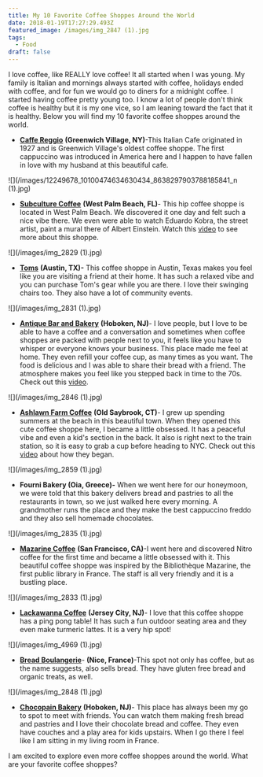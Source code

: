 ```yaml
---
title: My 10 Favorite Coffee Shoppes Around the World
date: 2018-01-19T17:27:29.493Z
featured_image: /images/img_2847 (1).jpg
tags:
  - Food
draft: false
---
```

I love coffee, like REALLY love coffee! It all started when I was young. My family is Italian and mornings always started with coffee, holidays ended with coffee, and for fun we would go to diners for a midnight coffee. I started having coffee pretty young too. I know a lot of people don't think coffee is healthy but it is my one vice, so I am leaning toward the fact that it is healthy. Below you will find my 10 favorite coffee shoppes around the world. 

* [**Caffe Reggio**](https://www.yelp.com/biz/caffe-reggio-new-york?hrid=V471FdIt1bpKA_xZABZx_w&rh_ident=square_park&rh_type=phrase) **(Greenwich Village, NY)**-This Italian Cafe originated in 1927 and is Greenwich Village's oldest coffee shoppe. The first cappuccino was introduced in America here and I happen to have fallen in love with my husband at this beautiful cafe.

![](/images/12249678_10100474634630434_8638297903788185841_n (1).jpg)

* [**Subculture Coffee**](https://subculturecoffee.com/) **(West Palm Beach, FL)**- This hip coffee shoppe is located in West Palm Beach. We discovered it one day and felt such a nice vibe there. We even were able to watch Eduardo Kobra, the street artist, paint a mural there of Albert Einstein. Watch this [video](https://vimeo.com/208975065) to see more about this shoppe.

![](/images/img_2829 (1).jpg)

* [**Toms**](https://www.yelp.com/biz/toms-austin-5) **(Austin, TX)-** This coffee shoppe in Austin, Texas makes you feel like you are visiting a friend at their home. It has such a relaxed vibe and you can purchase Tom's gear while you are there. I love their swinging chairs too. They also have a lot of community events. 

![](/images/img_2831 (1).jpg)

* [**Antique Bar and Bakery**](http://antiquebarbakery.com/) **(Hoboken, NJ)**- I love people, but I love to be able to have a coffee and a conversation and sometimes when coffee shoppes are packed with people next to you, it feels like you have to whisper or everyone knows your business. This place made me feel at home. They even refill your coffee cup, as many times as you want. The food is delicious and I was able to share their bread with a friend. The atmosphere makes you feel like you stepped back in time to the 70s. Check out this [video](https://vimeo.com/201351576).

![](/images/img_2846 (1).jpg)

* [**Ashlawn Farm Coffee**](https://farmcoffee.com/) **(Old Saybrook, CT)**- I grew up spending summers at the beach in this beautiful town. When they opened this cute coffee shoppe here, I became a little obsessed. It has a peaceful vibe and even a kid's section in the back. It also is right next to the train station, so it is easy to grab a cup before heading to NYC. Check out this[ video](https://vimeo.com/14584375) about how they began.

![](/images/img_2859 (1).jpg)

* **Fourni Bakery (Oia, Greece)-** When we went here for our honeymoon, we were told that this bakery delivers bread and pastries to all the restaurants in town, so we just walked here every morning. A grandmother runs the place and they make the best cappuccino freddo and they also sell homemade chocolates.

![](/images/img_2835 (1).jpg)

* [**Mazarine Coffee**](https://mazarinecoffee.com/) **(San Francisco, CA)**-I went here and discovered Nitro coffee for the first time and became a little obsessed with it. This beautiful coffee shoppe was inspired by the Bibliothèque Mazarine, the first public library in France. The staff is all very friendly and it is a bustling place.

![](/images/img_2833 (1).jpg)

* [**Lackawanna Coffee**](http://www.lackawannacoffee.com/) **(Jersey City, NJ)**- I love that this coffee shoppe has a ping pong table! It has such a fun outdoor seating area and they even make turmeric lattes. It is a very hip spot!

![](/images/img_4969 (1).jpg)

* [**Bread Boulangerie**](https://www.tripadvisor.com/Restaurant_Review-g187234-d4744382-Reviews-Bread-Nice_French_Riviera_Cote_d_Azur_Provence_Alpes_Cote_d_Azur.html)- **(Nice, France)**-This spot not only has coffee, but as the name suggests, also sells bread. They have gluten free bread and organic treats, as well.

![](/images/img_2848 (1).jpg)

* [**Chocopain Bakery**](http://www.chocopainbakery.com/) **(Hoboken, NJ)**- This place has always been my go to spot to meet with friends. You can watch them making fresh bread and pastries and I love their chocolate bread and coffee. They even have couches and a play area for kids upstairs. When I go there I feel like I am sitting in my living room in France.

I am excited to explore even more coffee shoppes around the world. What are your favorite coffee shoppes?
